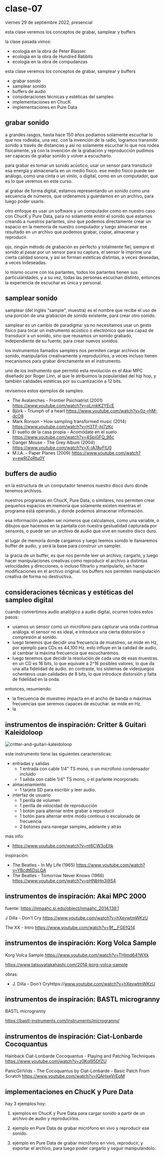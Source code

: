 # clase-07

viernes 29 de septiembre 2022, presencial

esta clase veremos los conceptos de grabar, samplear y buffers

la clase pasada vimos:

- ecología en la obra de Peter Blasser
- ecología en la obra de Hundred Rabbits
- ecología en la obra de compudanzas

esta clase veremos los conceptos de grabar, samplear y buffers

- grabar sonido
- samplear sonido
- buffers de audio
- consideraciones técnicas y estéticas del sampleo
- implementaciones en ChucK
- implementaciones en Pure Data

## grabar sonido

a grandes rasgos, hasta hace 150 años podíamos solamente escuchar lo que nos rodeaba, una vez. con la invención de la radio, logramos transmitir sonido a través de distancias y así no solamente escuchar lo que nos rodea físicamente. ya con la invención de la grabación y reproducción pudimos ser capaces de grabar sonido y volver a escucharlo.

para grabar es tomar un sonido acústico, usar un sensor para transducir esa energía y almacenarla en un medio físico. ese medio físico puede ser análogo, como una cinta o un vinilo, o digital, como en un computador, que es lo que veremos en este curso.

al grabar de forma digital, estamos representando un sonido como una secuencia de números, que ordenamos y guardamos en un archivo, para luego poder usarlo.

otro enfoque es usar un software y un computador como en nuestro caso con ChucK y Pure Data, para no solamente emitir el sonido que estamos creando a nuestros parlantes, sino que podemos directamente crear un espacio en la memoria de nuestro computador y luego almacenar ese resultado en un archivo que podemos grabar, copiar, almacenar y reproducir.

ojo, ningún método de grabación es perfecto y totalmente fiel, siempre el sonido al pasar por un sensor para su captura, el sensor le imprime una cierta calidad sonora, y así se forman estéticas distintas, a veces deseadas, a veces indeseadas.

lo mismo ocurre con los parlantes, todos los parlantes tienen sus particularidades, y a su vez, todas las personas escuchan distinto, entonces la experiencia de escuchar es única y personal.

## samplear sonido

samplear (del inglés "sample", muestra) es el nombre que recibe el uso de una porción de una grabación de sonido existente, para crear otro sonido.

samplear es un cambio de paradigma: ya no necesitamos usar un gesto físico para tocar un instrumento acústico o electrónico que sea capaz de transducir a un sonido, sino que reusamos un sonido grabado, independiente de su fuente, para crear nuevos sonidos.

los instrumentos llamados samplers nos permiten cargar archivos de sonido, manipularlos creativamente y reproducirlos, a veces incluso tienen mecanismos para grabar directamente en el instrumento.

uno de los instrumento que permitió esta revolución es el Akai MPC diseñado por Roger Linn, al que le atribuimos la popularidad del hip hop, y también calidades estéticas por su cuantización a 12 bits.

revisemos estos ejemplos de sampleo.

- The Avalanches - Frontier Psichiatrist (2001) https://www.youtube.com/watch?v=qLrnkK2YEcE
- Björk - Triumph of a heart https://www.youtube.com/watch?v=0z-rhM-dcO8
- Mark Ronson - How sampling transformed music (2014) https://www.youtube.com/watch?v=H3TF-hI7zKc
- El sueño de la casa propia - Acomódate en el suelo https://www.youtube.com/watch?v=4SpiGFQ_98c
- Danger Mouse - The Grey Album (2004) https://www.youtube.com/watch?v=X-iA7AyFlU0
- M.I.A. - Paper Planes (2009) https://www.youtube.com/watch?v=ewRjZoRtu0Y

## buffers de audio

en la estructura de un computador tenemos nuestro disco duro donde tenemos archivos.

nuestros programas en ChucK, Pure Data, o similares, nos permiten crear pequeños espacios en memoria que solamente existen mientras el programa está operando, y donde podemos almacenar información.

esa información pueden ser números que calculamos, como una variable, o dibujos que hacemos en la pantalla con nuestra gestualidad capturada por sensores, o puede ser un archivo de audio que vive en nuestro disco duro.

el lugar de memoria donde cargamos y luego leemos sonido le llamaremos buffer de audio, y será la base para construir un sampler.

la gracia de un buffer, es que nos permite leer un archivo, cargarlo, y luego hacer manipulaciones creativas como reproducir el archivo a distintas velocidades y direcciones, o incluso filtrarlo y manipularlo, sin hacer modificaciones en el archivo original. los buffers nos permiten manipulación creativa de forma no destructiva.

## consideraciones técnicas y estéticas del sampleo digital

cuando convertimos audio analógico a audio digital, ocurren todos estos pasos:

- usamos un sensor como un micrófono para capturar una onda continua análoga. el sensor no es ideal, e introduce una cierta distorsión o compresión al sonido.
- luego tenemos que decidir una frecuencia de muestreo, se mide en Hz, por ejemplo para CDs es 44,100 Hz. esto influye en la calidad de audio, al cambiar la máxima frecuencia que escucharemos.
- luego tenemos que decidir la resolución de cada una de esas muestras. en un CD es 16 bits, lo que equivale a 2^16 posibles valores, lo que da una alta fidelidad de audio. en contraste, los sistemas de videojuegos ochenteros usan calidades de 8 bits, lo que introduce distorsión y falta de fidelidad en la onda.

entonces, resumiendo:

- la frecuencia de muestreo impacta en el ancho de banda o máximas frecuencias que seremos capaces de escuchar. se mide en Hz.
- la

## instrumentos de inspiración: Critter & Guitari Kaleidoloop

![critter-and-guitari-kaleidoloop](./imagenes/critter-and-guitari-kaleidoloop.jpg 'critter-and-guitari-kaleidoloop')

este instrumento tiene las siguientes características:

- entradas y salidas
  - 1 entrada con cable 1/4" TS mono, o un micrófono condensador incluido
  - 1 salida con cable 1/4" TS mono, o el parlante incorporado.
- almacenamiento
  - 1 tarjeta SD para escribir y leer audio.
- interfaz de usuario
  - 1 perilla de volumen
  - 1 perilla de velocidad de reproducción
  - 1 botón para alternar entre grabar o reproducir
  - 1 botón para alternar entre modo continuo o escalonado de frecuencia
  - 2 botones para navegar samples, adelante y atrás

más info:

- https://www.youtube.com/watch?v=nt6CW3oEItk

inspiración:

- The Beatles - In My Life (1965) https://www.youtube.com/watch?v=YBcdt6DsLQA
- The Beatles - Tomorrow Never Knows (1966) https://www.youtube.com/watch?v=pHNbHn3i9S4

## instrumentos de inspiración: Akai MPC 2000

fuente: https://nmaahc.si.edu/object/nmaahc_2014.139.1

J Dilla - Don't Cry https://www.youtube.com/watch?v=hXeywtmWKzU

The XX - Intro https://www.youtube.com/watch?v=9f__FGEfQ14

## instrumentos de inspiración: Korg Volca Sample

Korg Volca Sample https://www.youtube.com/watch?v=THImd641WXk

https://www.tatsuyatakahashi.com/2014-korg-volca-sample

obras:

- J. Dilla - Don't Cryhttps://www.youtube.com/watch?v=hXeywtmWKzU

## instrumentos de inspiración: BASTL microgranny

BASTL microgranny

https://bastl-instruments.com/instruments/microgranny/

## instrumentos de inspiración: Ciat-Lonbarde Cocoquantus

Hainback Ciat-Lonbarde Cocoquantus - Playing and Patching Techniques
https://www.youtube.com/watch?v=z0KoI95DfZU

PanicGirlVids - The Cocoquantus by Ciat-Lonbarde - Basic Patch From Scratch
https://www.youtube.com/watch?v=lQAHxeVrEqM

## implementaciones en ChucK y Pure Data

hay 3 ejemplos hoy:

1. ejemplos en ChucK y Pure Data para cargar sonido a partir de un archivo de audio y reproducirlos.

2. ejemplo en Pure Data de grabar micrófono en vivo y reproducir ese sonido.

3. ejemplo en Pure Data de grabar micrófono en vivo, reproducir, y exportar el archivo, para luego poder cargarlo y seguir manipulándolo.
